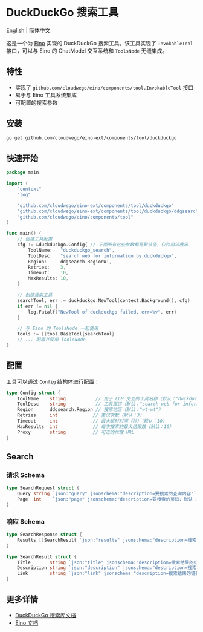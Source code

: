 # DuckDuckGo 搜索工具

[English](README.md) | 简体中文

这是一个为 [Eino](https://github.com/cloudwego/eino) 实现的 DuckDuckGo 搜索工具。该工具实现了 `InvokableTool` 接口，可以与 Eino 的 ChatModel 交互系统和 `ToolsNode` 无缝集成。

## 特性

- 实现了 `github.com/cloudwego/eino/components/tool.InvokableTool` 接口
- 易于与 Eino 工具系统集成
- 可配置的搜索参数

## 安装

```bash
go get github.com/cloudwego/eino-ext/components/tool/duckduckgo
```

## 快速开始

```go
package main

import (
    "context"
    "log"

    "github.com/cloudwego/eino-ext/components/tool/duckduckgo"
    "github.com/cloudwego/eino-ext/components/tool/duckduckgo/ddgsearch"
    "github.com/cloudwego/eino/components/tool"
)

func main() {
    // 创建工具配置
    cfg := &duckduckgo.Config{ // 下面所有这些参数都是默认值，仅作用法展示
        ToolName:   "duckduckgo_search",
        ToolDesc:   "search web for information by duckduckgo",
        Region:     ddgsearch.RegionWT,
        Retries:    3,
        Timeout:    10,
        MaxResults: 10,
    }

    // 创建搜索工具
    searchTool, err := duckduckgo.NewTool(context.Background(), cfg)
    if err != nil {
        log.Fatalf("NewTool of duckduckgo failed, err=%v", err)
    }

    // 与 Eino 的 ToolsNode 一起使用
    tools := []tool.BaseTool{searchTool}
    // ... 配置并使用 ToolsNode
}
```

## 配置

工具可以通过 `Config` 结构体进行配置：

```go
type Config struct {
    ToolName    string           // 用于 LLM 交互的工具名称（默认："duckduckgo_search"）
    ToolDesc    string           // 工具描述（默认："search web for information by duckduckgo"）
    Region      ddgsearch.Region // 搜索地区（默认："wt-wt"）
    Retries     int             // 重试次数（默认：3）
    Timeout     int             // 最大超时时间（秒）（默认：10）
    MaxResults  int             // 每次搜索的最大结果数（默认：10）
    Proxy       string          // 可选的代理 URL
}
```

## Search

### 请求 Schema
```go
type SearchRequest struct {
    Query string `json:"query" jsonschema:"description=要搜索的查询内容"`
    Page  int    `json:"page" jsonschema:"description=要搜索的页码，默认：1"`
}
```

### 响应 Schema
```go
type SearchResponse struct {
    Results []SearchResult `json:"results" jsonschema:"description=搜索结果列��"`
}

type SearchResult struct {
    Title       string `json:"title" jsonschema:"description=搜索结果的标题"`
    Description string `json:"description" jsonschema:"description=搜索结果的描述"`
    Link        string `json:"link" jsonschema:"description=搜索结果的链接"`
}
```

## 更多详情

- [DuckDuckGo 搜索库文档](ddgsearch/README_zh.md)
- [Eino 文档](https://github.com/cloudwego/eino) 